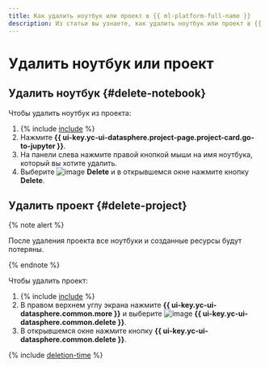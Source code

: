 ```yaml
---
title: Как удалить ноутбук или проект в {{ ml-platform-full-name }}
description: Из статьи вы узнаете, как удалить ноутбук или проект в {{ ml-platform-name }}.
---
```


# Удалить ноутбук или проект

## Удалить ноутбук {#delete-notebook}

Чтобы удалить ноутбук из проекта:
1. {% include [include](../../../_includes/datasphere/ui-find-project.md) %}
1. Нажмите **{{ ui-key.yc-ui-datasphere.project-page.project-card.go-to-jupyter }}**.
1. На панели слева нажмите правой кнопкой мыши на имя ноутбука, который вы хотите удалить.
1. Выберите ![image](../../../_assets/console-icons/xmark.svg) **Delete** и в открывшемся окне нажмите кнопку **Delete**.

## Удалить проект {#delete-project}

{% note alert %}

После удаления проекта все ноутбуки и созданные ресурсы будут потеряны.

{% endnote %}

Чтобы удалить проект:
1. {% include [include](../../../_includes/datasphere/ui-find-project.md) %}
1. В правом верхнем углу экрана нажмите **{{ ui-key.yc-ui-datasphere.common.more }}** и выберите ![image](../../../_assets/console-icons/trash-bin.svg) **{{ ui-key.yc-ui-datasphere.common.delete }}**.
1. В открывшемся окне нажмите кнопку **{{ ui-key.yc-ui-datasphere.common.delete }}**.

{% include [deletion-time](../../../_includes/datasphere/deletion-time.md) %}